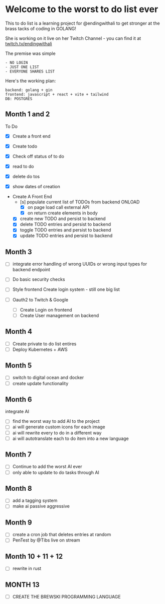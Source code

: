 # Welcome to the worst to do list ever

This to do list is a learning project for @endingwithali to get stronger at the brass tacks of coding in GOLANG! 


She is working on it live on her Twitch Channel - you can find it at [twitch.tv/endingwithali](twitch.tv/endingwithali)

The premise was simple 
```
- NO LOGIN
- JUST ONE LIST
- EVERYONE SHARES LIST

```

Here's the working plan:
```
backend: golang + gin
frontend: javascript + react + vite + tailwind
DB: POSTGRES
```
## Month 1 and 2
To Do
- [x] Create a front end
- [x] Create todo
- [x] Check off status of to do
- [x] read to do
- [x] delete do tos
- [x] show dates of creation


- Create A Front End
    - [s] populate current list of TODOs from backend ONLOAD
        - [x] on page load call external API
        - [x] on return create elements in body

    - [x] create new TODO and persist to backend
    - [x] delete TODO entries and persist to backend
    - [x] toggle TODO entries and persist to backend
    - [x] update TODO entries and persist to backend 

## Month 3 

- [ ] integrate error handling of wrong UUIDs or wrong input types for backend endpoint

- [ ] Do basic security checks
- [ ] Style frontend
Create login system - still one big list
- [ ] Oauth2 to Twitch & Google
    - [ ] Create Login on frontend 
    - [ ] Create User management on backend 

## Month 4
- [ ] Create private to do list entires
- [ ] Deploy Kubernetes + AWS

## Month 5
- [ ] switch to digital ocean and docker
- [ ] create update functionality

## Month 6
integrate AI

- [ ] find the worst way to add AI to the project
- [ ] ai will generate custom icons for each image
- [ ] ai will rewrite every to do in a different way
- [ ] ai will autotranslate each to do item into a new language

## Month 7
- [ ] Continue to add the worst AI ever
- [ ] only able to update to do tasks through AI

## Month 8
- [ ] add a tagging system
- [ ] make ai passive aggressive

## Month 9
- [ ] create a cron job that deletes entries at random
- [ ] PenTest by @Tibs live on stream

## Month 10 + 11 + 12
- [ ] rewrite in rust

## MONTH 13
- [ ] CREATE THE BREWSKI PROGRAMMING LANGUAGE